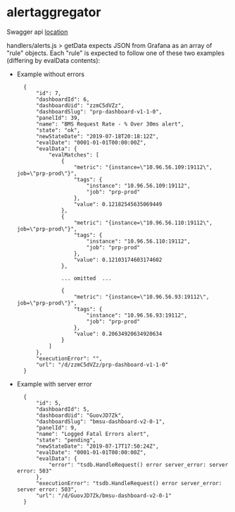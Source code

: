 # alertaggregator

Swagger api [location](./config/swagger.yaml)


handlers/alerts.js > getData expects JSON from Grafana as an array of "rule" objects. Each "rule" is expected to follow one of these two examples (differing by evalData contents):

* Example without errors

        {
            "id": 7,
            "dashboardId": 6,
            "dashboardUid": "zzmC5dVZz",
            "dashboardSlug": "prp-dashboard-v1-1-0",
            "panelId": 39,
            "name": "BMS Request Rate - % Over 30ms alert",
            "state": "ok",
            "newStateDate": "2019-07-18T20:18:12Z",
            "evalDate": "0001-01-01T00:00:00Z",
            "evalData": {
                "evalMatches": [
                    {
                        "metric": "{instance=\"10.96.56.109:19112\", job=\"prp-prod\"}",
                        "tags": {
                            "instance": "10.96.56.109:19112",
                            "job": "prp-prod"
                        },
                        "value": 0.12182545635069449
                    },
                    {
                        "metric": "{instance=\"10.96.56.110:19112\", job=\"prp-prod\"}",
                        "tags": {
                            "instance": "10.96.56.110:19112",
                            "job": "prp-prod"
                        },
                        "value": 0.12103174603174602
                    },
                    
                    ... omitted  ...

                    {
                        "metric": "{instance=\"10.96.56.93:19112\", job=\"prp-prod\"}",
                        "tags": {
                            "instance": "10.96.56.93:19112",
                            "job": "prp-prod"
                        },
                        "value": 0.20634920634920634
                    }
                ]
            },
            "executionError": "",
            "url": "/d/zzmC5dVZz/prp-dashboard-v1-1-0"
        }

* Example with server error

        {
            "id": 5,
            "dashboardId": 5,
            "dashboardUid": "GuovJD7Zk",
            "dashboardSlug": "bmsu-dashboard-v2-0-1",
            "panelId": 9,
            "name": "Logged Fatal Errors alert",
            "state": "pending",
            "newStateDate": "2019-07-17T17:50:24Z",
            "evalDate": "0001-01-01T00:00:00Z",
            "evalData": {
                "error": "tsdb.HandleRequest() error server_error: server error: 503"
            },
            "executionError": "tsdb.HandleRequest() error server_error: server error: 503",
            "url": "/d/GuovJD7Zk/bmsu-dashboard-v2-0-1"
        }